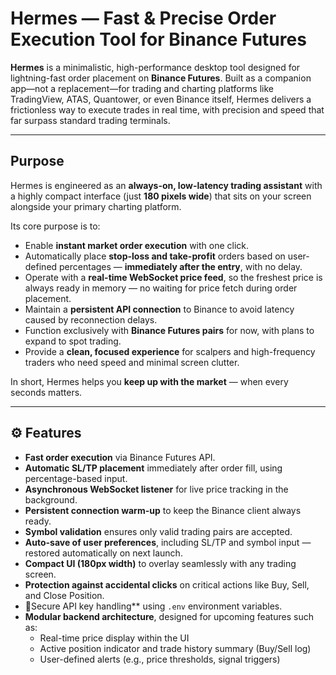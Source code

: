 # Hermes — Fast & Precise Order Execution Tool for Binance Futures

**Hermes** is a minimalistic, high-performance desktop tool designed for lightning-fast order placement on **Binance Futures**.
Built as a companion app—not a replacement—for trading and charting platforms like TradingView, ATAS, Quantower, or even Binance itself,
Hermes delivers a frictionless way to execute trades in real time, with precision and speed that far surpass standard trading terminals.

---

## Purpose

Hermes is engineered as an **always-on, low-latency trading assistant** with a highly compact interface (just **180 pixels wide**) that sits on your screen alongside your primary charting platform.

Its core purpose is to:
- Enable **instant market order execution** with one click.
- Automatically place **stop-loss and take-profit** orders based on user-defined percentages — **immediately after the entry**, with no delay.
- Operate with a **real-time WebSocket price feed**, so the freshest price is always ready in memory — no waiting for price fetch during order placement.
- Maintain a **persistent API connection** to Binance to avoid latency caused by reconnection delays.
- Function exclusively with **Binance Futures pairs** for now, with plans to expand to spot trading.
- Provide a **clean, focused experience** for scalpers and high-frequency traders who need speed and minimal screen clutter.

In short, Hermes helps you **keep up with the market** — when every seconds matters.

---

## ⚙️ Features

- **Fast order execution** via Binance Futures API.
- **Automatic SL/TP placement** immediately after order fill, using percentage-based input.
- **Asynchronous WebSocket listener** for live price tracking in the background.
- **Persistent connection warm-up** to keep the Binance client always ready.
- **Symbol validation** ensures only valid trading pairs are accepted.
- **Auto-save of user preferences**, including SL/TP and symbol input — restored automatically on next launch.
- **Compact UI (180px width)** to overlay seamlessly with any trading screen.
- **Protection against accidental clicks** on critical actions like Buy, Sell, and Close Position.
- 🔐Secure API key handling** using `.env` environment variables.
- **Modular backend architecture**, designed for upcoming features such as:
  - Real-time price display within the UI
  - Active position indicator and trade history summary (Buy/Sell log)
  - User-defined alerts (e.g., price thresholds, signal triggers)
